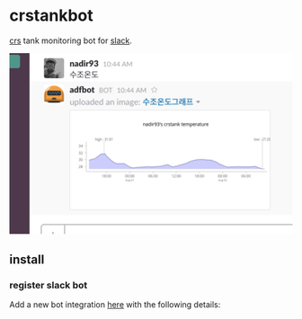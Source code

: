 # crstankbot
[crs](https://www.theaquariumwiki.com/Caridina_cf._cantonensis) tank monitoring bot for
[slack](https://slack.com).

![crstankbot](https://raw.githubusercontent.com/nadir93/crstankbot/master/res/crstankbot.png)

## install 

### register slack bot 

Add a new bot integration [here](https://slack.com/services/new/bot) with the
following details:
